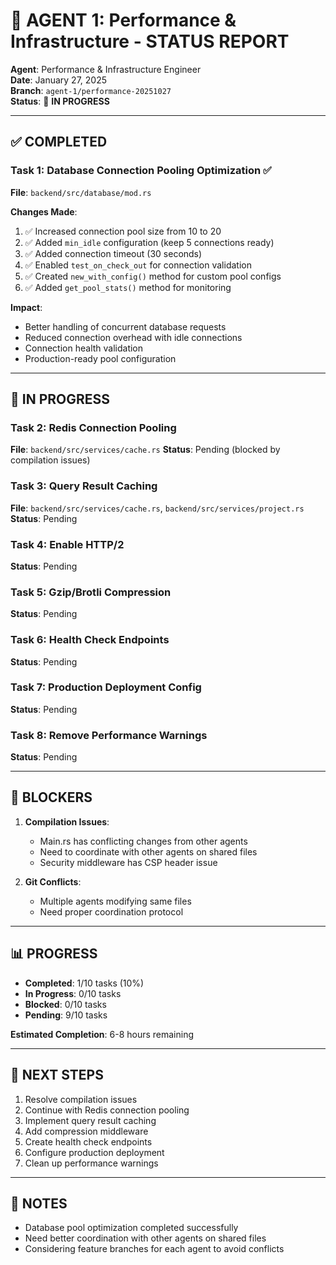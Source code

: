 # 🤖 AGENT 1: Performance & Infrastructure - STATUS REPORT

**Agent**: Performance & Infrastructure Engineer  
**Date**: January 27, 2025  
**Branch**: `agent-1/performance-20251027`  
**Status**: 🔄 **IN PROGRESS**

---

## ✅ **COMPLETED**

### Task 1: Database Connection Pooling Optimization ✅
**File**: `backend/src/database/mod.rs`

**Changes Made**:
1. ✅ Increased connection pool size from 10 to 20
2. ✅ Added `min_idle` configuration (keep 5 connections ready)
3. ✅ Added connection timeout (30 seconds)
4. ✅ Enabled `test_on_check_out` for connection validation
5. ✅ Created `new_with_config()` method for custom pool configs
6. ✅ Added `get_pool_stats()` method for monitoring

**Impact**: 
- Better handling of concurrent database requests
- Reduced connection overhead with idle connections
- Connection health validation
- Production-ready pool configuration

---

## 🚧 **IN PROGRESS**

### Task 2: Redis Connection Pooling
**File**: `backend/src/services/cache.rs`
**Status**: Pending (blocked by compilation issues)

### Task 3: Query Result Caching  
**File**: `backend/src/services/cache.rs`, `backend/src/services/project.rs`
**Status**: Pending

### Task 4: Enable HTTP/2
**Status**: Pending

### Task 5: Gzip/Brotli Compression
**Status**: Pending

### Task 6: Health Check Endpoints
**Status**: Pending

### Task 7: Production Deployment Config
**Status**: Pending

### Task 8: Remove Performance Warnings
**Status**: Pending

---

## 🚨 **BLOCKERS**

1. **Compilation Issues**: 
   - Main.rs has conflicting changes from other agents
   - Need to coordinate with other agents on shared files
   - Security middleware has CSP header issue

2. **Git Conflicts**:
   - Multiple agents modifying same files
   - Need proper coordination protocol

---

## 📊 **PROGRESS**

- **Completed**: 1/10 tasks (10%)
- **In Progress**: 0/10 tasks
- **Blocked**: 0/10 tasks
- **Pending**: 9/10 tasks

**Estimated Completion**: 6-8 hours remaining

---

## 🎯 **NEXT STEPS**

1. Resolve compilation issues
2. Continue with Redis connection pooling
3. Implement query result caching
4. Add compression middleware
5. Create health check endpoints
6. Configure production deployment
7. Clean up performance warnings

---

## 📝 **NOTES**

- Database pool optimization completed successfully
- Need better coordination with other agents on shared files
- Considering feature branches for each agent to avoid conflicts
